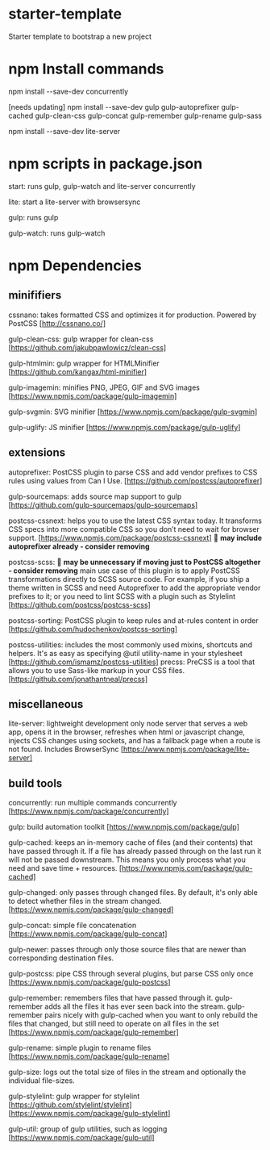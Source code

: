 # starter-template
Starter template to bootstrap a new project

# npm Install commands

npm install --save-dev concurrently

[needs updating] npm install --save-dev gulp gulp-autoprefixer gulp-cached gulp-clean-css gulp-concat gulp-remember gulp-rename gulp-sass

npm install --save-dev lite-server

# npm scripts in package.json

start: runs gulp, gulp-watch and lite-server concurrently

lite: start a lite-server with browsersync

gulp: runs gulp

gulp-watch: runs gulp-watch

# npm Dependencies 

## minififiers 

cssnano: takes formatted CSS and optimizes it for production. Powered by PostCSS [http://cssnano.co/]

gulp-clean-css: gulp wrapper for clean-css [https://github.com/jakubpawlowicz/clean-css]

gulp-htmlmin: gulp wrapper for HTMLMinifier [https://github.com/kangax/html-minifier]

gulp-imagemin: minifies PNG, JPEG, GIF and SVG images [https://www.npmjs.com/package/gulp-imagemin]

gulp-svgmin: SVG minifier [https://www.npmjs.com/package/gulp-svgmin]

gulp-uglify: JS minifier [https://www.npmjs.com/package/gulp-uglify]

## extensions
autoprefixer: PostCSS plugin to parse CSS and add vendor prefixes to CSS rules using values from Can I Use. [https://github.com/postcss/autoprefixer]

gulp-sourcemaps: adds source map support to gulp [https://github.com/gulp-sourcemaps/gulp-sourcemaps]

postcss-cssnext: helps you to use the latest CSS syntax today. It transforms CSS specs into more compatible CSS so you don’t need to wait for browser support. [https://www.npmjs.com/package/postcss-cssnext] &#x1F534; **may include autoprefixer already - consider removing**

postcss-scss: &#x1F534; **may be unnecessary if moving just to PostCSS altogether - consider removing** main use case of this plugin is to apply PostCSS transformations directly to SCSS source code. For example, if you ship a theme written in SCSS and need Autoprefixer to add the appropriate vendor prefixes to it; or you need to lint SCSS with a plugin such as Stylelint [https://github.com/postcss/postcss-scss] 

postcss-sorting: PostCSS plugin to keep rules and at-rules content in order [https://github.com/hudochenkov/postcss-sorting]

postcss-utilities: includes the most commonly used mixins, shortcuts and helpers. It's as easy as specifying @util utility-name in your stylesheet [https://github.com/ismamz/postcss-utilities] 
precss: PreCSS is a tool that allows you to use Sass-like markup in your CSS files. [https://github.com/jonathantneal/precss]

## miscellaneous 

lite-server: lightweight development only node server that serves a web app, opens it in the browser, refreshes when html or javascript change, injects CSS changes using sockets, and has a fallback page when a route is not found. Includes BrowserSync [https://www.npmjs.com/package/lite-server]

## build tools

concurrently: run multiple commands concurrently [https://www.npmjs.com/package/concurrently]

gulp: build automation toolkit [https://www.npmjs.com/package/gulp]

gulp-cached: keeps an in-memory cache of files (and their contents) that have passed through it. If a file has already passed through on the last run it will not be passed downstream. This means you only process what you need and save time + resources. [https://www.npmjs.com/package/gulp-cached]

gulp-changed: only passes through changed files. By default, it's only able to detect whether files in the stream changed. [https://www.npmjs.com/package/gulp-changed]

gulp-concat: simple file concatenation [https://www.npmjs.com/package/gulp-concat]

gulp-newer: passes through only those source files that are newer than corresponding destination files.

gulp-postcss: pipe CSS through several plugins, but parse CSS only once [https://www.npmjs.com/package/gulp-postcss]

gulp-remember: remembers files that have passed through it. gulp-remember adds all the files it has ever seen back into the stream. gulp-remember pairs nicely with gulp-cached when you want to only rebuild the files that changed, but still need to operate on all files in the set [https://www.npmjs.com/package/gulp-remember]

gulp-rename: simple plugin to rename files [https://www.npmjs.com/package/gulp-rename]

gulp-size: logs out the total size of files in the stream and optionally the individual file-sizes.

gulp-stylelint: gulp wrapper for stylelint [https://github.com/stylelint/stylelint] [https://www.npmjs.com/package/gulp-stylelint]

gulp-util: group of gulp utilities, such as logging [https://www.npmjs.com/package/gulp-util]

